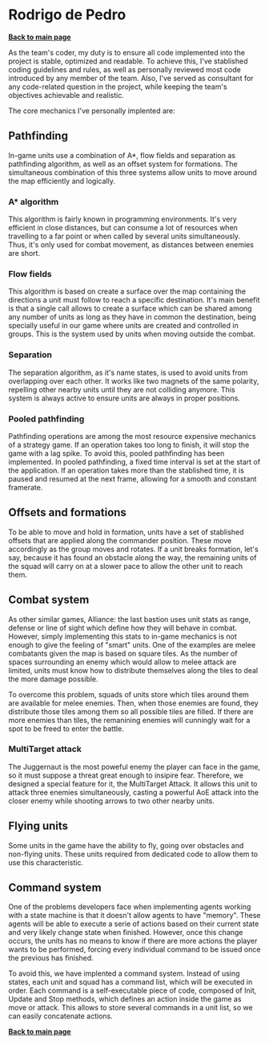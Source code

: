 # Rodrigo de Pedro
**[Back to main page](https://lazyfoxstudio.github.io/Project-2/)**       

As the team's coder, my duty is to ensure all code implemented into the project is stable, optimized and readable. To achieve this, I've stablished coding guidelines and rules, as well as personally reviewed most code introduced by any member of the team. Also, I've served as consultant for any code-related question in the project, while keeping the team's objectives achievable and realistic.       

The core mechanics I've personally implented are:       

## Pathfinding

In-game units use a combination of A*, flow fields and separation as pathfinding algorithm, as well as an offset system for formations. The simultaneous combination of this three systems allow units to move around the map efficiently and logically.

### A* algorithm

This algorithm is fairly known in programming environments. It's very efficient in close distances, but can consume a lot of resources when travelling to a far point or when called by several units simultaneously. Thus, it's only used for combat movement, as distances between enemies are short.

### Flow fields

This algorithm is based on create a surface over the map containing the directions a unit must follow to reach a specific destination. It's main benefit is that a single call allows to create a surface which can be shared among any number of units as long as they have in common the destination, being specially useful in our game where units are created and controlled in groups. This is the system used by units when moving outside the combat.

### Separation

The separation algorithm, as it's name states, is used to avoid units from overlapping over each other. It works like two magnets of the same polarity, repelling other nearby units until they are not colliding anymore. This system is always active to ensure units are always in proper positions.

### Pooled pathfinding

Pathfinding operations are among the most resource expensive mechanics of a strategy game. If an operation takes too long to finish, it will stop the game with a lag spike. To avoid this, pooled pathfinding has been implemented. In pooled pathfinding, a fixed time interval is set at the start of the application. If an operation takes more than the stablished time, it is paused and resumed at the next frame, allowing for a smooth and constant framerate.

## Offsets and formations

To be able to move and hold in formation, units have a set of stablished offsets that are applied along the commander position. These move accordingly as the group moves and rotates. If a unit breaks formation, let's say, because it has found an obstacle along the way, the remaining units of the squad will carry on at a slower pace to allow the other unit to reach them.

## Combat system

As other similar games, Alliance: the last bastion uses unit stats as range, defense or line of sight which define how they will behave in combat. However, simply implementing this stats to in-game mechanics is not enough to give the feeling of "smart" units. One of the examples are melee combatants given the map is based on square tiles. As the number of spaces surrounding an enemy which would allow to melee attack are limited, units must know how to distribute themselves along the tiles to deal the more damage possible.

To overcome this problem, squads of units store which tiles around them are available for melee enemies. Then, when those enemies are found, they distribute those tiles among them so all possible tiles are filled. If there are more enemies than tiles, the remanining enemies will cunningly wait for a spot to be freed to enter the battle.

### MultiTarget attack

The Juggernaut is the most poweful enemy the player can face in the game, so it must suppose a threat great enough to insipire fear. Therefore, we designed a special feature for it, the MultiTarget Attack. It allows this unit to attack three enemies simultaneously, casting a powerful AoE attack into the closer enemy while shooting arrows to two other nearby units.

## Flying units

Some units in the game have the ability to fly, going over obstacles and non-flying units. These units required from dedicated code to allow them to use this characteristic.

## Command system

One of the problems developers face when implementing agents working with a state machine is that it doesn't allow agents to have "memory". These agents will be able to execute a serie of actions based on their current state and very likely change state when finished. However, once this change occurs, the units has no means to know if there are more actions the player wants to be performed, forcing every individual command to be issued once the previous has finished.

To avoid this, we have implented a command system. Instead of using states, each unit and squad has a command list, which will be executed in order. Each command is a self-executable piece of code, composed of Init, Update and Stop methods, which defines an action inside the game as move or attack. This allows to store several commands in a unit list, so we can easily concatenate actions.


**[Back to main page](https://lazyfoxstudio.github.io/Project-2/)**       
